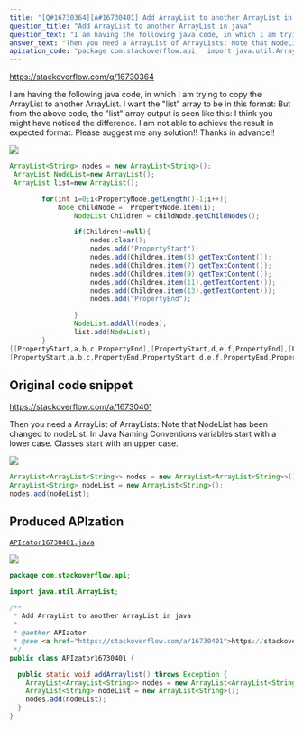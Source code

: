 ```yaml
---
title: "[Q#16730364][A#16730401] Add ArrayList to another ArrayList in java"
question_title: "Add ArrayList to another ArrayList in java"
question_text: "I am having the following java code, in which I am trying to copy the ArrayList to another ArrayList. I want the \"list\" array to be in this format: But from the above code, the \"list\" array output is seen like this: I think you might have noticed the difference. I am not able to achieve the result in expected format.  Please suggest me any solution!!  Thanks in advance!!"
answer_text: "Then you need a ArrayList of ArrayLists: Note that NodeList has been changed to nodeList. In Java Naming Conventions variables start with a lower case. Classes start with an upper case."
apization_code: "package com.stackoverflow.api;  import java.util.ArrayList;  /**  * Add ArrayList to another ArrayList in java  *  * @author APIzator  * @see <a href=\"https://stackoverflow.com/a/16730401\">https://stackoverflow.com/a/16730401</a>  */ public class APIzator16730401 {    public static void addArraylist() throws Exception {     ArrayList<ArrayList<String>> nodes = new ArrayList<ArrayList<String>>();     ArrayList<String> nodeList = new ArrayList<String>();     nodes.add(nodeList);   } }"
---
```


https://stackoverflow.com/q/16730364

I am having the following java code, in which I am trying to copy the ArrayList to another ArrayList.
I want the &quot;list&quot; array to be in this format:
But from the above code, the &quot;list&quot; array output is seen like this:
I think you might have noticed the difference. I am not able to achieve the result in expected format. 
Please suggest me any solution!! 
Thanks in advance!!


<div class="code-logo"><img src="/stackoverflow.png" /></div>

```java
ArrayList<String> nodes = new ArrayList<String>();
 ArrayList NodeList=new ArrayList();
 ArrayList list=new ArrayList();

        for(int i=0;i<PropertyNode.getLength()-1;i++){
            Node childNode =  PropertyNode.item(i);
                NodeList Children = childNode.getChildNodes();

                if(Children!=null){
                    nodes.clear();
                    nodes.add("PropertyStart");
                    nodes.add(Children.item(3).getTextContent());
                    nodes.add(Children.item(7).getTextContent());
                    nodes.add(Children.item(9).getTextContent());
                    nodes.add(Children.item(11).getTextContent());
                    nodes.add(Children.item(13).getTextContent());
                    nodes.add("PropertyEnd");

                }   
                NodeList.addAll(nodes);
                list.add(NodeList);
        }
[[PropertyStart,a,b,c,PropertyEnd],[PropertyStart,d,e,f,PropertyEnd],[PropertyStart,......]]
[PropertyStart,a,b,c,PropertyEnd,PropertyStart,d,e,f,PropertyEnd,PropertyStart,....PropertyEnd]
```


## Original code snippet

https://stackoverflow.com/a/16730401

Then you need a ArrayList of ArrayLists:
Note that NodeList has been changed to nodeList. In Java Naming Conventions variables start with a lower case. Classes start with an upper case.

<div class="code-logo"><img src="/stackoverflow.png" /></div>

```java
ArrayList<ArrayList<String>> nodes = new ArrayList<ArrayList<String>>();
ArrayList<String> nodeList = new ArrayList<String>();
nodes.add(nodeList);
```

## Produced APIzation

[`APIzator16730401.java`](https://github.com/pasqualesalza/apization-temp/raw/main/data/search/APIzator16730401.java)

<div class="code-logo"><img src="/apizator.png" /></div>

```java
package com.stackoverflow.api;

import java.util.ArrayList;

/**
 * Add ArrayList to another ArrayList in java
 *
 * @author APIzator
 * @see <a href="https://stackoverflow.com/a/16730401">https://stackoverflow.com/a/16730401</a>
 */
public class APIzator16730401 {

  public static void addArraylist() throws Exception {
    ArrayList<ArrayList<String>> nodes = new ArrayList<ArrayList<String>>();
    ArrayList<String> nodeList = new ArrayList<String>();
    nodes.add(nodeList);
  }
}

```